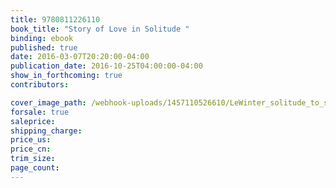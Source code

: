 ```yaml
---
title: 9780811226110
book_title: "Story of Love in Solitude "
binding: ebook
published: true
date: 2016-03-07T20:20:00-04:00
publication_date: 2016-10-25T04:00:00-04:00
show_in_forthcoming: true
contributors:

cover_image_path: /webhook-uploads/1457110526610/LeWinter_solitude_to_size.tif
forsale: true
saleprice:
shipping_charge:
price_us:
price_cn:
trim_size:
page_count:
---
```


